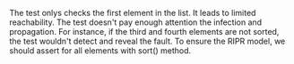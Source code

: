 The test onlys checks the first element in the list. It leads to limited reachability. The test doesn't pay enough attention the infection and propagation. For instance, if the third and fourth elements are not sorted, the test wouldn't detect and reveal the fault. To ensure the RIPR model, we should assert for all elements with sort() method.